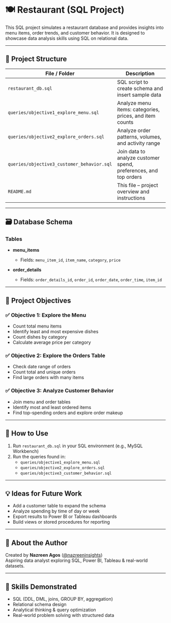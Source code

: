 # 🍽️ Restaurant (SQL Project)

This SQL project simulates a restaurant database and provides insights into menu items, order trends, and customer behavior. It is designed to showcase data analysis skills using SQL on relational data.

---

## 📁 Project Structure

| File / Folder | Description |
|---------------|-------------|
| `restaurant_db.sql` | SQL script to create schema and insert sample data |
| `queries/objective1_explore_menu.sql` | Analyze menu items: categories, prices, and item counts |
| `queries/objective2_explore_orders.sql` | Analyze order patterns, volumes, and activity range |
| `queries/objective3_customer_behavior.sql` | Join data to analyze customer spend, preferences, and top orders |
| `README.md` | This file – project overview and instructions |

---

## 🗃️ Database Schema

### Tables

- **menu_items**
  - Fields: `menu_item_id`, `item_name`, `category`, `price`

- **order_details**
  - Fields: `order_details_id`, `order_id`, `order_date`, `order_time`, `item_id`

---

## 🎯 Project Objectives

### ✅ Objective 1: Explore the Menu
- Count total menu items
- Identify least and most expensive dishes
- Count dishes by category
- Calculate average price per category

### ✅ Objective 2: Explore the Orders Table
- Check date range of orders
- Count total and unique orders
- Find large orders with many items

### ✅ Objective 3: Analyze Customer Behavior
- Join menu and order tables
- Identify most and least ordered items
- Find top-spending orders and explore order makeup

---

## 🚀 How to Use

1. Run `restaurant_db.sql` in your SQL environment (e.g., MySQL Workbench)
2. Run the queries found in:
   - `queries/objective1_explore_menu.sql`
   - `queries/objective2_explore_orders.sql`
   - `queries/objective3_customer_behavior.sql`

---

## 💡 Ideas for Future Work

- Add a customer table to expand the schema
- Analyze spending by time of day or week
- Export results to Power BI or Tableau dashboards
- Build views or stored procedures for reporting

---

## 👤 About the Author

Created by **Nazreen Agos** ([@nazreeninsights](https://github.com/nazreeninsights))  
Aspiring data analyst exploring SQL, Power BI, Tableau & real-world datasets.

---

## 🧠 Skills Demonstrated

- SQL (DDL, DML, joins, GROUP BY, aggregation)
- Relational schema design
- Analytical thinking & query optimization
- Real-world problem solving with structured data
